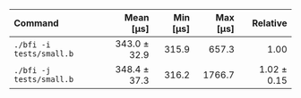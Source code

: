 | Command | Mean [µs] | Min [µs] | Max [µs] | Relative |
|:---|---:|---:|---:|---:|
| `./bfi -i tests/small.b` | 343.0 ± 32.9 | 315.9 | 657.3 | 1.00 |
| `./bfi -j tests/small.b` | 348.4 ± 37.3 | 316.2 | 1766.7 | 1.02 ± 0.15 |
